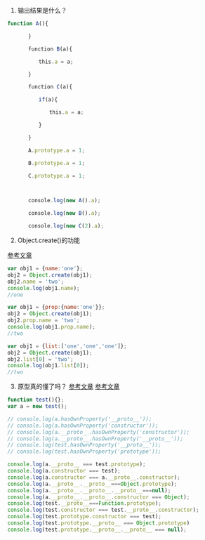 1. 输出结果是什么？
```js
function A(){

　　　　}

　　　　function B(a){

　　　　　　this.a = a;

　　　　}

　　　　function C(a){

　　　　　　if(a){

　　　　　　　　this.a = a;

　　　　　　}

　　　　}

　　　　A.prototype.a = 1;

　　　　B.prototype.a = 1;

　　　　C.prototype.a = 1;



　　　　console.log(new A().a);

　　　　console.log(new B().a);

　　　　console.log(new C(2).a);
```

2. Object.create()的功能

[参考文章](https://segmentfault.com/q/1010000004670616/a-1020000004674229)

```js
var obj1 = {name:'one'};
obj2 = Object.create(obj1);
obj2.name = 'two';
console.log(obj1.name);
//one

var obj1 = {prop:{name:'one'}};
obj2 = Object.create(obj1);
obj2.prop.name = 'two';
console.log(obj1.prop.name);
//two

var obj1 = {list:['one','one','one']};
obj2 = Object.create(obj1);
obj2.list[0] = 'two';
console.log(obj1.list[0]);
//two
```

3. 原型真的懂了吗？
[参考文章](http://leonard-peng.github.io/2017/01/21/proto/)
[参考文章](http://www.0313.name/2017/01/13/prototype-proto-constructor.html)

```js
function test(){};
var a = new test();

// console.log(a.hasOwnProperty('__proto__'));
// console.log(a.hasOwnProperty('constructor'));
// console.log(a.__proto__.hasOwnProperty('constructor'));
// console.log(a.__proto__.hasOwnProperty('__proto__'));
// console.log(test.hasOwnProperty('__proto__'));
// console.log(test.hasOwnProperty('prototype'));

console.log(a.__proto__ === test.prototype);
console.log(a.constructor === test);
console.log(a.constructor === a.__proto__.constructor);
console.log(a.__proto__.__proto__===Object.prototype);
console.log(a.__proto__.__proto__.__proto__===null);
console.log(a.__proto__.__proto__.constructor === Object);
console.log(test.__proto__===Function.prototype);
console.log(test.constructor === test.__proto__.constructor);
console.log(test.prototype.constructor === test);
console.log(test.prototype.__proto__ === Object.prototype)
console.log(test.prototype.__proto__.__proto__ === null);
```
